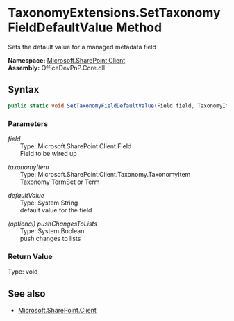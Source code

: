 # TaxonomyExtensions.SetTaxonomyFieldDefaultValue Method  
Sets the default value for a managed metadata field  

**Namespace:** [Microsoft.SharePoint.Client](Microsoft.SharePoint.Client.md)  
**Assembly:** OfficeDevPnP.Core.dll  
## Syntax
```C#
public static void SetTaxonomyFieldDefaultValue(Field field, TaxonomyItem taxonomyItem, String defaultValue, Boolean pushChangesToLists)
```
### Parameters
*field*  
&emsp;&emsp;Type: Microsoft.SharePoint.Client.Field  
&emsp;&emsp;Field to be wired up  

*taxonomyItem*  
&emsp;&emsp;Type: Microsoft.SharePoint.Client.Taxonomy.TaxonomyItem  
&emsp;&emsp;Taxonomy TermSet or Term  

*defaultValue*  
&emsp;&emsp;Type: System.String  
&emsp;&emsp;default value for the field  

*(optional) pushChangesToLists*  
&emsp;&emsp;Type: System.Boolean  
&emsp;&emsp;push changes to lists  

### Return Value
Type: void  

## See also
- [Microsoft.SharePoint.Client](Microsoft.SharePoint.Client.md)
